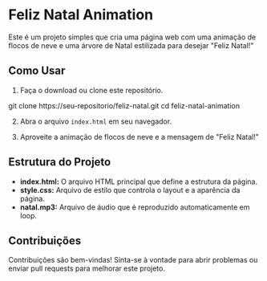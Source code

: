 # Feliz Natal Animation

Este é um projeto simples que cria uma página web com uma animação de flocos de neve e uma árvore de Natal estilizada para desejar "Feliz Natal!"

## Como Usar

1. Faça o download ou clone este repositório.


git clone https://seu-repositorio/feliz-natal.git
cd feliz-natal-animation


2. Abra o arquivo `index.html` em seu navegador.

3. Aproveite a animação de flocos de neve e a mensagem de "Feliz Natal!"

## Estrutura do Projeto

- **index.html:** O arquivo HTML principal que define a estrutura da página.
- **style.css:** Arquivo de estilo que controla o layout e a aparência da página.
- **natal.mp3:** Arquivo de áudio que é reproduzido automaticamente em loop.

## Contribuições

Contribuições são bem-vindas! Sinta-se à vontade para abrir problemas ou enviar pull requests para melhorar este projeto.

